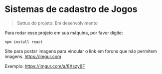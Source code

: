 <h1>Sistemas de cadastro de Jogos</h1>

> Sattus do projeto: Em desenvolvimento

Para rodar esse projeto em sua máquina, por favor digite:

```
npm install react
```

Site para postar imagens para vincular o link em foruns que não permitem imagens. https://imgur.com

Exemplo: https://imgur.com/a/8Xszy6F

